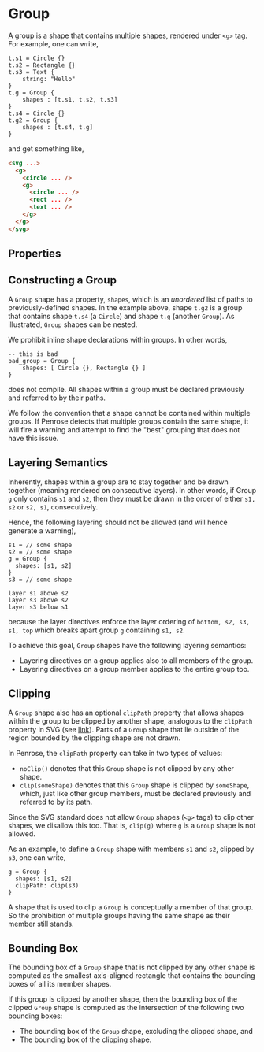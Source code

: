 <script setup>
import ShapeProps from "../../../../src/components/ShapeProps.vue";
</script>

# Group

A group is a shape that contains multiple shapes, rendered under `<g>` tag. For example, one can write,

```style
t.s1 = Circle {}
t.s2 = Rectangle {}
t.s3 = Text {
    string: "Hello"
}
t.g = Group {
    shapes : [t.s1, t.s2, t.s3]
}
t.s4 = Circle {}
t.g2 = Group {
    shapes : [t.s4, t.g]
}
```

and get something like,

```html
<svg ...>
  <g>
    <circle ... />
    <g>
      <circle ... />
      <rect ... />
      <text ... />
    </g>
  </g>
</svg>
```

## Properties

<ShapeProps shape-name="Group" />

## Constructing a Group

A `Group` shape has a property, `shapes`, which is an _unordered_ list of paths to previously-defined shapes. In the example above, shape `t.g2` is a group that contains shape `t.s4` (a `Circle`) and shape `t.g` (another `Group`). As illustrated, `Group` shapes can be nested.

We prohibit inline shape declarations within groups. In other words,

```style
-- this is bad
bad_group = Group {
    shapes: [ Circle {}, Rectangle {} ]
}
```

does not compile. All shapes within a group must be declared previously and referred to by their paths.

We follow the convention that a shape cannot be contained within multiple groups. If Penrose detects that multiple groups contain the same shape, it will fire a warning and attempt to find the "best" grouping that does not have this issue.

## Layering Semantics

Inherently, shapes within a group are to stay together and be drawn together (meaning rendered on consecutive layers). In other words, if Group `g` only contains `s1` and `s2`, then they must be drawn in the order of either `s1, s2` or `s2, s1`, consecutively.

Hence, the following layering should not be allowed (and will hence generate a warning),

```style
s1 = // some shape
s2 = // some shape
g = Group {
  shapes: [s1, s2]
}
s3 = // some shape

layer s1 above s2
layer s3 above s2
layer s3 below s1
```

because the layer directives enforce the layer ordering of `bottom, s2, s3, s1, top` which breaks apart group `g` containing `s1, s2`.

To achieve this goal, `Group` shapes have the following layering semantics:

- Layering directives on a group applies also to all members of the group.
- Layering directives on a group member applies to the entire group too.

## Clipping

A `Group` shape also has an optional `clipPath` property that allows shapes within the group to be clipped by another shape, analogous to the `clipPath` property in SVG (see [link](https://developer.mozilla.org/en-US/docs/Web/SVG/Element/clipPath)). Parts of a `Group` shape that lie outside of the region bounded by the clipping shape are not drawn.

In Penrose, the `clipPath` property can take in two types of values:

- `noClip()` denotes that this `Group` shape is not clipped by any other shape.
- `clip(someShape)` denotes that this `Group` shape is clipped by `someShape`, which, just like other group members, must be declared previously and referred to by its path.

Since the SVG standard does not allow `Group` shapes (`<g>` tags) to clip other shapes, we disallow this too. That is, `clip(g)` where `g` is a `Group` shape is not allowed.

As an example, to define a `Group` shape with members `s1` and `s2`, clipped by `s3`, one can write,

```style
g = Group {
  shapes: [s1, s2]
  clipPath: clip(s3)
}
```

A shape that is used to clip a `Group` is conceptually a member of that group. So the prohibition of multiple groups having the same shape as their member still stands.

## Bounding Box

The bounding box of a `Group` shape that is not clipped by any other shape is computed as the smallest axis-aligned rectangle that contains the bounding boxes of all its member shapes.

If this group is clipped by another shape, then the bounding box of the clipped `Group` shape is computed as the intersection of the following two bounding boxes:

- The bounding box of the `Group` shape, excluding the clipped shape, and
- The bounding box of the clipping shape.

